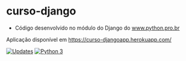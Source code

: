 # curso-django

- Código desenvolvido no módulo do Django do www.python.pro.br

Aplicação disponível em https://curso-djangoapp.herokuapp.com/

[![Updates](https://pyup.io/repos/github/isaacmarquetti/curso-django/shield.svg)](https://pyup.io/repos/github/isaacmarquetti/curso-django/)
[![Python 3](https://pyup.io/repos/github/isaacmarquetti/curso-django/python-3-shield.svg)](https://pyup.io/repos/github/isaacmarquetti/curso-django/)